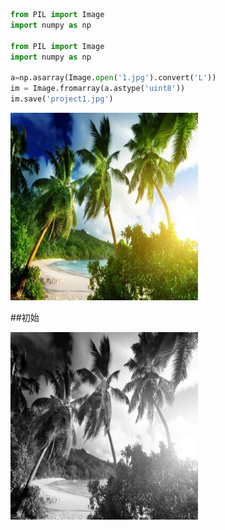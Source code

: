 ```python
from PIL import Image
import numpy as np

from PIL import Image
import numpy as np

a=np.asarray(Image.open('1.jpg').convert('L'))
im = Image.fromarray(a.astype('uint8'))
im.save('project1.jpg')
```

<img width="300" height="300" src=project-1/1.jpg /></img>

##初始

<img width="300" height="300" src=project-1/project1.jpg/></img>
